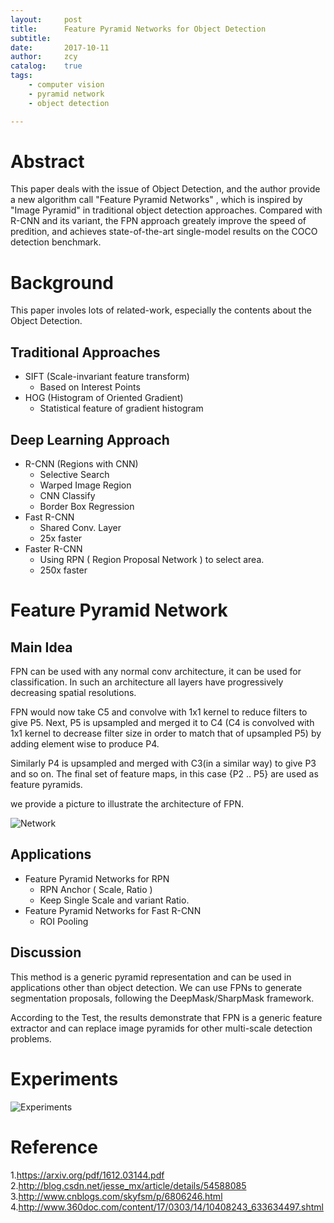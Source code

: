 ```yaml
---
layout:     post
title:      Feature Pyramid Networks for Object Detection
subtitle: 
date:       2017-10-11
author:     zcy
catalog:    true
tags:
	- computer vision
	- pyramid network
	- object detection

---
```


# Abstract

This paper deals with the issue of Object Detection, and
the author provide a new algorithm call "Feature Pyramid Networks"
, which is inspired by "Image Pyramid" in traditional object
detection approaches. Compared with R-CNN and its variant, the 
FPN approach greately improve the speed of predition, and achieves state-of-the-art single-model results on the COCO detection benchmark.

# Background

This paper involes lots of related-work, especially the contents
about the Object Detection.

## Traditional Approaches
- SIFT (Scale-invariant feature transform)
    - Based on Interest Points 
- HOG (Histogram of Oriented Gradient)
    - Statistical feature of gradient histogram

## Deep Learning Approach 

- R-CNN (Regions with CNN)
    - Selective Search
    - Warped Image Region
    - CNN Classify
    - Border Box Regression
- Fast R-CNN
    - Shared Conv. Layer
    - 25x faster
- Faster R-CNN
    - Using RPN ( Region Proposal Network ) to select area.
    - 250x faster

# Feature Pyramid Network

## Main Idea

FPN can be used with any normal conv architecture, it can be used for classification. In such an architecture all layers have progressively decreasing spatial resolutions.

FPN would now take C5 and convolve with 1x1 kernel to reduce filters to give P5. Next, P5 is upsampled and merged it to C4 (C4 is convolved with 1x1 kernel to decrease filter size in order to match that of upsampled P5) by adding element wise to produce P4.

Similarly P4 is upsampled and merged with C3(in a similar way) to give P3 and so on. The final set of feature maps, in this case {P2 .. P5} are used as feature pyramids.

we provide a picture to illustrate the architecture of FPN.

![Network](https://i.imgur.com/oHFmpww.png)

## Applications

- Feature Pyramid Networks for RPN
    - RPN Anchor ( Scale, Ratio )
    - Keep Single Scale and variant Ratio.
- Feature Pyramid Networks for Fast R-CNN
    - ROI Pooling

## Discussion

This method is a generic pyramid representation and can be used in applications other than object detection. We can use FPNs to generate segmentation proposals, following the DeepMask/SharpMask framework.

According to the Test, the results demonstrate that FPN is a generic feature extractor and can replace image pyramids for other multi-scale detection problems.

# Experiments

![Experiments](https://i.imgur.com/NT70FZz.jpg)


# Reference

1.https://arxiv.org/pdf/1612.03144.pdf
2.http://blog.csdn.net/jesse_mx/article/details/54588085
3.http://www.cnblogs.com/skyfsm/p/6806246.html
4.http://www.360doc.com/content/17/0303/14/10408243_633634497.shtml